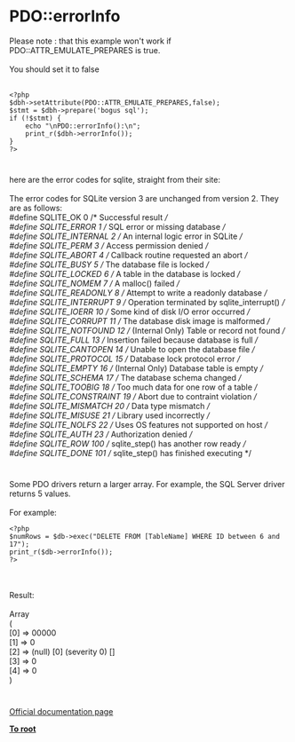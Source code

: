 # PDO::errorInfo



Please note : that this example won&apos;t work if PDO::ATTR_EMULATE_PREPARES is true. <br><br>You should set it to false<br><br>

```
<?php
$dbh->setAttribute(PDO::ATTR_EMULATE_PREPARES,false);
$stmt = $dbh->prepare('bogus sql');
if (!$stmt) {
    echo "\nPDO::errorInfo():\n";
    print_r($dbh->errorInfo());
}
?>
```
  

#

here are the error codes for sqlite, straight from their site:<br><br>The error codes for SQLite version 3 are unchanged from version 2. They are as follows: <br>#define SQLITE_OK           0   /* Successful result */<br>#define SQLITE_ERROR        1   /* SQL error or missing database */<br>#define SQLITE_INTERNAL     2   /* An internal logic error in SQLite */<br>#define SQLITE_PERM         3   /* Access permission denied */<br>#define SQLITE_ABORT        4   /* Callback routine requested an abort */<br>#define SQLITE_BUSY         5   /* The database file is locked */<br>#define SQLITE_LOCKED       6   /* A table in the database is locked */<br>#define SQLITE_NOMEM        7   /* A malloc() failed */<br>#define SQLITE_READONLY     8   /* Attempt to write a readonly database */<br>#define SQLITE_INTERRUPT    9   /* Operation terminated by sqlite_interrupt() */<br>#define SQLITE_IOERR       10   /* Some kind of disk I/O error occurred */<br>#define SQLITE_CORRUPT     11   /* The database disk image is malformed */<br>#define SQLITE_NOTFOUND    12   /* (Internal Only) Table or record not found */<br>#define SQLITE_FULL        13   /* Insertion failed because database is full */<br>#define SQLITE_CANTOPEN    14   /* Unable to open the database file */<br>#define SQLITE_PROTOCOL    15   /* Database lock protocol error */<br>#define SQLITE_EMPTY       16   /* (Internal Only) Database table is empty */<br>#define SQLITE_SCHEMA      17   /* The database schema changed */<br>#define SQLITE_TOOBIG      18   /* Too much data for one row of a table */<br>#define SQLITE_CONSTRAINT  19   /* Abort due to contraint violation */<br>#define SQLITE_MISMATCH    20   /* Data type mismatch */<br>#define SQLITE_MISUSE      21   /* Library used incorrectly */<br>#define SQLITE_NOLFS       22   /* Uses OS features not supported on host */<br>#define SQLITE_AUTH        23   /* Authorization denied */<br>#define SQLITE_ROW         100  /* sqlite_step() has another row ready */<br>#define SQLITE_DONE        101  /* sqlite_step() has finished executing */  

#

Some PDO drivers return a larger array. For example, the SQL Server driver returns 5 values.<br><br>For example:<br>

```
<?php
$numRows = $db->exec("DELETE FROM [TableName] WHERE ID between 6 and 17");
print_r($db->errorInfo());
?>
```
<br><br>Result:<br><br>Array<br>(<br>    [0] =&gt; 00000<br>    [1] =&gt; 0<br>    [2] =&gt; (null) [0] (severity 0) []<br>    [3] =&gt; 0<br>    [4] =&gt; 0<br>)  

#

[Official documentation page](https://www.php.net/manual/en/pdo.errorinfo.php)

**[To root](/README.md)**